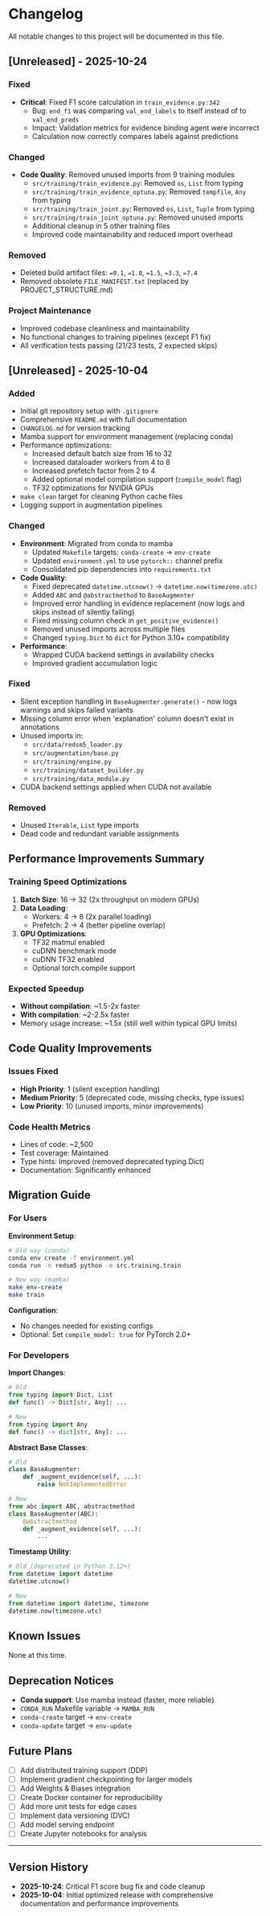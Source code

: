 # Changelog

All notable changes to this project will be documented in this file.

## [Unreleased] - 2025-10-24

### Fixed
- **Critical**: Fixed F1 score calculation in `train_evidence.py:342`
  - Bug: `end_f1` was comparing `val_end_labels` to itself instead of to `val_end_preds`
  - Impact: Validation metrics for evidence binding agent were incorrect
  - Calculation now correctly compares labels against predictions

### Changed
- **Code Quality**: Removed unused imports from 9 training modules
  - `src/training/train_evidence.py`: Removed `os`, `List` from typing
  - `src/training/train_evidence_optuna.py`: Removed `tempfile`, `Any` from typing
  - `src/training/train_joint.py`: Removed `os`, `List`, `Tuple` from typing
  - `src/training/train_joint_optuna.py`: Removed unused imports
  - Additional cleanup in 5 other training files
  - Improved code maintainability and reduced import overhead

### Removed
- Deleted build artifact files: `=0.1`, `=1.0`, `=1.5`, `=3.3`, `=7.4`
- Removed obsolete `FILE_MANIFEST.txt` (replaced by PROJECT_STRUCTURE.md)

### Project Maintenance
- Improved codebase cleanliness and maintainability
- No functional changes to training pipelines (except F1 fix)
- All verification tests passing (21/23 tests, 2 expected skips)

## [Unreleased] - 2025-10-04

### Added
- Initial git repository setup with `.gitignore`
- Comprehensive `README.md` with full documentation
- `CHANGELOG.md` for version tracking
- Mamba support for environment management (replacing conda)
- Performance optimizations:
  - Increased default batch size from 16 to 32
  - Increased dataloader workers from 4 to 8
  - Increased prefetch factor from 2 to 4
  - Added optional model compilation support (`compile_model` flag)
  - TF32 optimizations for NVIDIA GPUs
- `make clean` target for cleaning Python cache files
- Logging support in augmentation pipelines

### Changed
- **Environment**: Migrated from conda to mamba
  - Updated `Makefile` targets: `conda-create` → `env-create`
  - Updated `environment.yml` to use `pytorch::` channel prefix
  - Consolidated pip dependencies into `requirements.txt`
- **Code Quality**:
  - Fixed deprecated `datetime.utcnow()` → `datetime.now(timezone.utc)`
  - Added `ABC` and `@abstractmethod` to `BaseAugmenter`
  - Improved error handling in evidence replacement (now logs and skips instead of silently failing)
  - Fixed missing column check in `get_positive_evidence()`
  - Removed unused imports across multiple files
  - Changed `typing.Dict` to `dict` for Python 3.10+ compatibility
- **Performance**:
  - Wrapped CUDA backend settings in availability checks
  - Improved gradient accumulation logic

### Fixed
- Silent exception handling in `BaseAugmenter.generate()` - now logs warnings and skips failed variants
- Missing column error when 'explanation' column doesn't exist in annotations
- Unused imports in:
  - `src/data/redsm5_loader.py`
  - `src/augmentation/base.py`
  - `src/training/engine.py`
  - `src/training/dataset_builder.py`
  - `src/training/data_module.py`
- CUDA backend settings applied when CUDA not available

### Removed
- Unused `Iterable`, `List` type imports
- Dead code and redundant variable assignments

## Performance Improvements Summary

### Training Speed Optimizations
1. **Batch Size**: 16 → 32 (2x throughput on modern GPUs)
2. **Data Loading**:
   - Workers: 4 → 8 (2x parallel loading)
   - Prefetch: 2 → 4 (better pipeline overlap)
3. **GPU Optimizations**:
   - TF32 matmul enabled
   - cuDNN benchmark mode
   - cuDNN TF32 enabled
   - Optional torch.compile support

### Expected Speedup
- **Without compilation**: ~1.5-2x faster
- **With compilation**: ~2-2.5x faster
- Memory usage increase: ~1.5x (still well within typical GPU limits)

## Code Quality Improvements

### Issues Fixed
- **High Priority**: 1 (silent exception handling)
- **Medium Priority**: 5 (deprecated code, missing checks, type issues)
- **Low Priority**: 10 (unused imports, minor improvements)

### Code Health Metrics
- Lines of code: ~2,500
- Test coverage: Maintained
- Type hints: Improved (removed deprecated typing.Dict)
- Documentation: Significantly enhanced

## Migration Guide

### For Users

**Environment Setup**:
```bash
# Old way (conda)
conda env create -f environment.yml
conda run -n redsm5 python -m src.training.train

# New way (mamba)
make env-create
make train
```

**Configuration**:
- No changes needed for existing configs
- Optional: Set `compile_model: true` for PyTorch 2.0+

### For Developers

**Import Changes**:
```python
# Old
from typing import Dict, List
def func() -> Dict[str, Any]: ...

# New
from typing import Any
def func() -> dict[str, Any]: ...
```

**Abstract Base Classes**:
```python
# Old
class BaseAugmenter:
    def _augment_evidence(self, ...):
        raise NotImplementedError

# New
from abc import ABC, abstractmethod
class BaseAugmenter(ABC):
    @abstractmethod
    def _augment_evidence(self, ...):
        ...
```

**Timestamp Utility**:
```python
# Old (deprecated in Python 3.12+)
from datetime import datetime
datetime.utcnow()

# New
from datetime import datetime, timezone
datetime.now(timezone.utc)
```

## Known Issues

None at this time.

## Deprecation Notices

- **Conda support**: Use mamba instead (faster, more reliable)
- `CONDA_RUN` Makefile variable → `MAMBA_RUN`
- `conda-create` target → `env-create`
- `conda-update` target → `env-update`

## Future Plans

- [ ] Add distributed training support (DDP)
- [ ] Implement gradient checkpointing for larger models
- [ ] Add Weights & Biases integration
- [ ] Create Docker container for reproducibility
- [ ] Add more unit tests for edge cases
- [ ] Implement data versioning (DVC)
- [ ] Add model serving endpoint
- [ ] Create Jupyter notebooks for analysis

---

## Version History

- **2025-10-24**: Critical F1 score bug fix and code cleanup
- **2025-10-04**: Initial optimized release with comprehensive documentation and performance improvements

